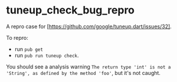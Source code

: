 # tuneup_check_bug_repro

A repro case for [https://github.com/google/tuneup.dart/issues/32].

To repro:

* run `pub get`
* run `pub run tuneup check`.

You should see a analysis warning `The return type 'int' is not a 'String', as defined by the method 'foo'`, but it's not caught.
